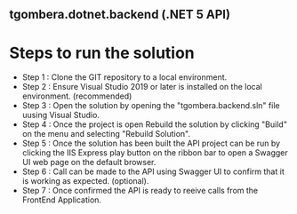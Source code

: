 ## tgombera.dotnet.backend (.NET 5 API)

# Steps to run the solution

- Step 1 : Clone the GIT repository to a local environment.
- Step 2 : Ensure Visual Studio 2019 or later is installed on the local environment. (recommended)
- Step 3 : Open the solution by opening the "tgombera.backend.sln" file uusing Visual Studio.
- Step 4 : Once the project is open Rebuild the solution by clicking "Build" on the menu and selecting "Rebuild Solution".
- Step 5 : Once the solution has been built the API project can be run by clicking the IIS Express play button on the ribbon bar to open a Swagger UI web page on the default browser.
- Step 6 : Call can be made to the API using Swagger UI to confirm that it is working as expected. (optional).
- Step 7 : Once confirmed the API is ready to reeive calls from the FrontEnd Application.
